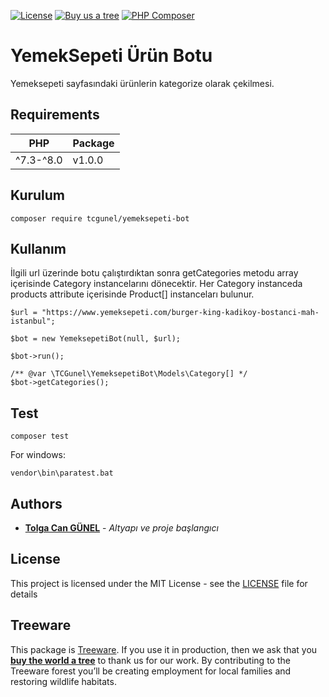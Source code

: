 [![License](https://poser.pugx.org/tcgunel/yemeksepeti-bot/license)](https://packagist.org/packages/tcgunel/yemeksepeti-bot)
[![Buy us a tree](https://img.shields.io/badge/Treeware-%F0%9F%8C%B3-lightgreen)](https://plant.treeware.earth/tcgunel/yemeksepeti-bot)
[![PHP Composer](https://github.com/tcgunel/yemeksepeti-bot/actions/workflows/tests.yml/badge.svg)](https://github.com/tcgunel/yemeksepeti-bot/actions/workflows/tests.yml)

[comment]: <> ([![PHP Composer]&#40;https://github.com/tcgunel/yemeksepeti-bot/actions/workflows/laravel8-tests.yml/badge.svg&#41;]&#40;https://github.com/tcgunel/yemeksepeti-bot/actions/workflows/laravel8-tests.yml&#41;)

# YemekSepeti Ürün Botu
Yemeksepeti sayfasındaki ürünlerin kategorize olarak çekilmesi.

## Requirements
| PHP        | Package |
|-----------|---------|
| ^7.3-^8.0 | v1.0.0  |

## Kurulum

```
composer require tcgunel/yemeksepeti-bot
```

## Kullanım
İlgili url üzerinde botu çalıştırdıktan sonra getCategories metodu array içerisinde Category instancelarını dönecektir.
Her Category instanceda products attribute içerisinde Product[] instanceları bulunur.
```
$url = "https://www.yemeksepeti.com/burger-king-kadikoy-bostanci-mah-istanbul";

$bot = new YemeksepetiBot(null, $url);

$bot->run();

/** @var \TCGunel\YemeksepetiBot\Models\Category[] */
$bot->getCategories();
```

## Test
```
composer test
```
For windows:
```
vendor\bin\paratest.bat
```

## Authors

* [**Tolga Can GÜNEL**](https://github.com/tcgunel) - *Altyapı ve proje başlangıcı*

[comment]: <> (See also the list of [contributors]&#40;https://github.com/freshbitsweb/laravel-log-enhancer/graphs/contributors&#41; who participated in this project.)

## License

This project is licensed under the MIT License - see the [LICENSE](LICENSE) file for details

## Treeware

This package is [Treeware](https://treeware.earth). If you use it in production, then we ask that you [**buy the world a tree**](https://plant.treeware.earth/tcgunel/yemeksepeti-bot) to thank us for our work. By contributing to the Treeware forest you’ll be creating employment for local families and restoring wildlife habitats.
